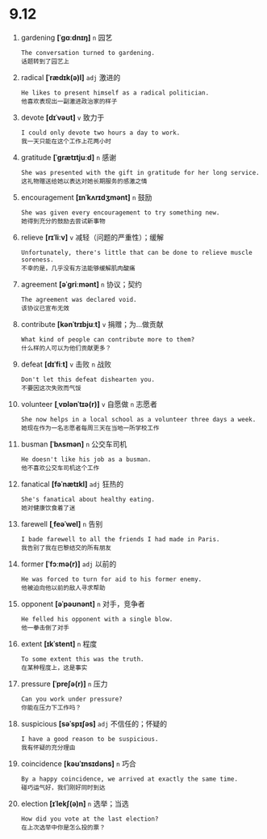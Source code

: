 # 9.12













1. gardening **[ˈɡɑːdnɪŋ]** `n` 园艺
    ```
    The conversation turned to gardening.
    话题转到了园艺上
    ```

2. radical **[ˈrædɪk(ə)l]** `adj` 激进的
    ```
    He likes to present himself as a radical politician.
    他喜欢表现出一副激进政治家的样子
    ```

3. devote **[dɪˈvəʊt]** `v` 致力于
    ```
    I could only devote two hours a day to work.
    我一天只能在这个工作上花两小时
    ```

4. gratitude **[ˈɡrætɪtjuːd]** `n` 感谢
    ```
    She was presented with the gift in gratitude for her long service.
    这礼物赠送给她以表达对她长期服务的感激之情
    ```

5. encouragement **[ɪnˈkʌrɪdʒmənt]** `n` 鼓励
    ```
    She was given every encouragement to try something new.
    她得到充分的鼓励去尝试新事物
    ```

6. relieve **[rɪˈliːv]** `v` 减轻（问题的严重性）；缓解
    ```
    Unfortunately, there's little that can be done to relieve muscle soreness.
    不幸的是，几乎没有方法能够缓解肌肉酸痛
    ```

7. agreement **[əˈɡriːmənt]** `n` 协议；契约
    ```
    The agreement was declared void.
    该协议已宣布无效
    ```

8. contribute **[kənˈtrɪbjuːt]** `v` 捐赠；为...做贡献
    ```
    What kind of people can contribute more to them?
    什么样的人可以为他们贡献更多？
    ```

9. defeat **[dɪˈfiːt]** `v` 击败 `n` 战败
    ```
    Don't let this defeat dishearten you.
    不要因这次失败而气馁
    ```

10. volunteer **[ˌvɒlənˈtɪə(r)]** `v` 自愿做 `n` 志愿者
    ```
    She now helps in a local school as a volunteer three days a week.
    她现在作为一名志愿者每周三天在当地一所学校工作
    ```

11. busman **[ˈbʌsmən]** `n` 公交车司机
    ```
    He doesn't like his job as a busman.
    他不喜欢公交车司机这个工作
    ```

12. fanatical **[fəˈnætɪkl]** `adj` 狂热的
    ```
    She's fanatical about healthy eating.
    她对健康饮食着了迷
    ```

13. farewell **[ˌfeəˈwel]** `n` 告别
    ```
    I bade farewell to all the friends I had made in Paris.
    我告别了我在巴黎结交的所有朋友
    ```

14. former **[ˈfɔːmə(r)]** `adj` 以前的
    ```
    He was forced to turn for aid to his former enemy.
    他被迫向他以前的敌人寻求帮助
    ```

15. opponent **[əˈpəʊnənt]** `n` 对手，竞争者
    ```
    He felled his opponent with a single blow.
    他一拳击倒了对手
    ```

16. extent **[ɪkˈstent]** `n` 程度
    ```
    To some extent this was the truth.
    在某种程度上，这是事实
    ```

17. pressure **[ˈpreʃə(r)]** `n` 压力
    ```
    Can you work under pressure?
    你能在压力下工作吗？
    ```

18. suspicious **[səˈspɪʃəs]** `adj` 不信任的；怀疑的
    ```
    I have a good reason to be suspicious.
    我有怀疑的充分理由
    ```

19. coincidence **[kəʊˈɪnsɪdəns]** `n` 巧合
    ```
    By a happy coincidence, we arrived at exactly the same time.
    碰巧运气好，我们刚好同时到达
    ```

20. election **[ɪˈlekʃ(ə)n]** `n` 选举；当选
    ```
    How did you vote at the last election?
    在上次选举中你是怎么投的票？
    ```
